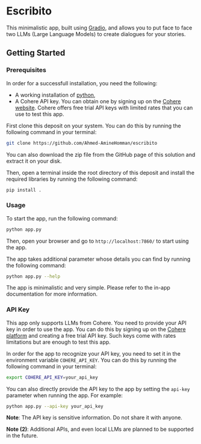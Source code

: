# Escribito

This minimalistic app, built using [Gradio](https://gradio.app/), and allows you to put face to face two LLMs (Large
Language Models) to create dialogues for your stories.

## Getting Started

### Prerequisites

In order for a successfull installation, you need the following:

- A working installation of [python](https://www.python.org/downloads/),
- A Cohere API key.
  You can obtain one by signing up on the [Cohere website](https://cohere.ai/).
  Cohere offers free trial API keys with limited rates that you can use to test this app.

First clone this deposit on your system. You can do this by running the following command in your terminal:

```bash
git clone https://github.com/Ahmed-AmineHomman/escribito
```

You can also download the zip file from the GitHub page of this solution and extract it on your disk.

Then, open a terminal inside the root directory of this deposit and install the required libraries by running the
following command:

```bash
pip install .
```

### Usage

To start the app, run the following command:

```bash
python app.py
```

Then, open your browser and go to `http://localhost:7860/` to start using the app.

The app takes additional parameter whose details you can find by running the following command:

```bash
python app.py --help
```

The app is minimalistic and very simple. Please refer to the in-app documentation for more information.

### API Key

This app only supports LLMs from Cohere. You need to provide your API key in order to use the app. You can do this by
signing up on the [Cohere platform](https://dashboard.cohere.com/) and creating a free trial API key. Such keys come
with rates limitations but are enough to test this app.

In order for the app to recognize your API key, you need to set it in the environment variable `COHERE_API_KEY`. You can
do this by running the following command in your terminal:

```bash
export COHERE_API_KEY=your_api_key
```

You can also directly provide the API key to the app by setting the ``api-key`` parameter when running the app. For
example:

```bash
python app.py --api-key your_api_key
```

**Note**: The API key is sensitive information. Do not share it with anyone.

**Note (2)**: Additional APIs, and even local LLMs are planned to be supported in the future.
